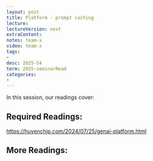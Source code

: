 ```yaml
---
layout: post
title: Platform - prompt caching 
lecture: 
lectureVersion: next
extraContent: 
notes: team-x
video: team-x
tags:
- 
desc: 2025-S4
term: 2025-seminarRead
categories:
- 
---
```



In this session, our readings cover: 

## Required Readings: 

https://huyenchip.com/2024/07/25/genai-platform.html 
  


## More Readings: 

